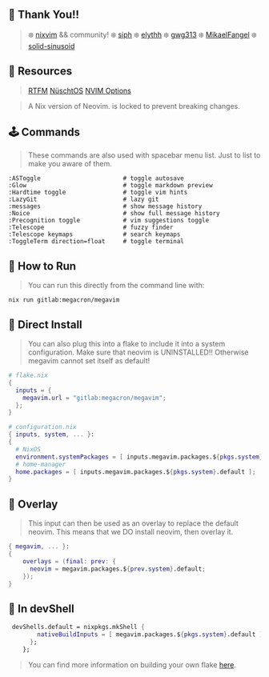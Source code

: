 ## :punch: Thank You!!
> :snowflake: [nixvim](https://github.com/nix-community/nixvim) && community!
> :snowflake: [siph](https://github.com/siph/nixvim-flake)
> :snowflake: [elythh](https://github.com/elythh/nixvim/tree/main)
> :snowflake: [gwg313](https://github.com/gwg313/nvim-nix/tree/main/config)
> :snowflake: [MikaelFangel](https://github.com/MikaelFangel/nixvim-config/blob/main/README.md)
> :snowflake: [solid-sinusoid](https://github.com/solid-sinusoid/nixvim-config/tree/main)

## :book: Resources
> [RTFM](https://nix-community.github.io/nixvim/)
> [NüschtOS](https://nix-community.github.io/nixvim/search/)
> [NVIM Options](https://neovim.io/doc/user/options.html#)


> A Nix version of Neovim.
> <nixvim> is locked to prevent breaking changes.
## :joystick: Commands
> These commands are also used with spacebar menu list.
> Just to list to make you aware of them.
```vim
:ASToggle                       # toggle autosave
:Glow                           # toggle markdown preview
:Hardtime toggle                # toggle vim hints
:LazyGit                        # lazy git
:messages                       # show message history
:Noice                          # show full message history
:Precognition toggle            # vim suggestions toggle
:Telescope                      # fuzzy finder
:Telescope keymaps              # search keymaps
:ToggleTerm direction=float     # toggle terminal
```

## :nut_and_bolt: How to Run
> You can run this directly from the command line with:
```shell
nix run gitlab:megacron/megavim
```

## :floppy_disk: Direct Install
> You can also plug this into a flake to include it into a system configuration.
> Make sure that neovim is UNINSTALLED!!  Otherwise megavim cannot set itself as default!
```nix
# flake.nix
{
  inputs = {
    megavim.url = "gitlab:megacron/megavim";
  };
}
```
```nix
# configuration.nix
{ inputs, system, ... }:
{
  # NixOS
  environment.systemPackages = [ inputs.megavim.packages.${pkgs.system}.default ];
  # home-manager
  home.packages = [ inputs.megavim.packages.${pkgs.system}.default ];
}
```

## :pushpin: Overlay
> This input can then be used as an overlay to replace the default neovim.
> This means that we DO install neovim, then overlay it.
```nix
{ megavim, ... }:
{
    overlays = (final: prev: {
      neovim = megavim.packages.${prev.system}.default;
    });
}
```

## :crystal_ball: In devShell
```nix
 devShells.default = nixpkgs.mkShell {
        nativeBuildInputs = [ megavim.packages.${pkgs.system}.default ];
      };
    };
```
> You can find more information on building your own flake
[here](https://gist.github.com/siph/288b7c6b5f68a1902d28aebc95fde4c5).
